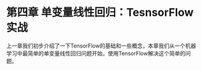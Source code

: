 # 第四章 单变量线性回归：TesnsorFlow实战

上一章我们初步介绍了一下TensorFlow的基础和一些概念，本章我们从一个机器学习中最简单的单变量线性回归问题开始，使用TensorFlow解决这个简单的问题。

